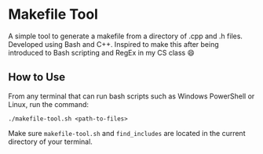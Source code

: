 # Makefile Tool
A simple tool to generate a makefile from a directory of .cpp and .h files. Developed using Bash and C++. Inspired to make this after being introduced to Bash scripting and RegEx in my CS class :smile:

## How to Use
From any terminal that can run bash scripts such as Windows PowerShell or Linux, run the command:

```./makefile-tool.sh <path-to-files>```

Make sure ```makefile-tool.sh``` and ```find_includes``` are located in the current directory of your terminal.

